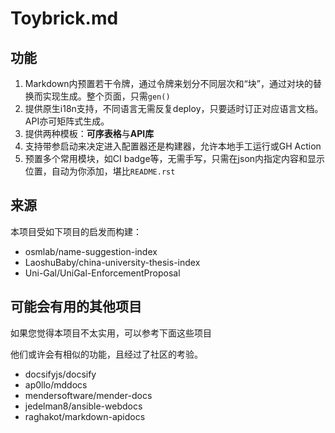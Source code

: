 # Toybrick.md

## 功能

1. Markdown内预置若干令牌，通过令牌来划分不同层次和“块”，通过对块的替换而实现生成。整个页面，只需```gen()```
2. 提供原生i18n支持，不同语言无需反复deploy，只要适时订正对应语言文档。API亦可矩阵式生成。
3. 提供两种模板：**可序表格**与**API库**
4. 支持带参启动来决定进入配置器还是构建器，允许本地手工运行或GH Action
5. 预置多个常用模块，如CI badge等，无需手写，只需在json内指定内容和显示位置，自动为你添加，堪比```README.rst```

## 来源

本项目受如下项目的启发而构建：
+ osmlab/name-suggestion-index
+ LaoshuBaby/china-university-thesis-index
+ Uni-Gal/UniGal-EnforcementProposal

## 可能会有用的其他项目

如果您觉得本项目不太实用，可以参考下面这些项目

他们或许会有相似的功能，且经过了社区的考验。

+ docsifyjs/docsify
+ ap0llo/mddocs
+ mendersoftware/mender-docs
+ jedelman8/ansible-webdocs
+ raghakot/markdown-apidocs